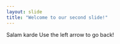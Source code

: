 ```yaml
---
layout: slide
title: "Welcome to our second slide!"
---
```

Salam karde
Use the left arrow to go back!
